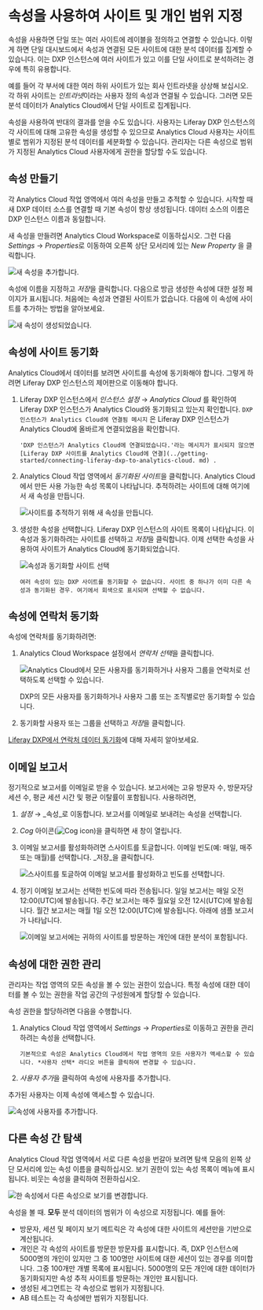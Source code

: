 # 속성을 사용하여 사이트 및 개인 범위 지정

속성을 사용하면 단일 또는 여러 사이트에 레이블을 정의하고 연결할 수 있습니다. 이렇게 하면 단일 대시보드에서 속성과 연결된 모든 사이트에 대한 분석 데이터를 집계할 수 있습니다. 이는 DXP 인스턴스에 여러 사이트가 있고 이를 단일 사이트로 분석하려는 경우에 특히 유용합니다.

예를 들어 각 부서에 대한 여러 하위 사이트가 있는 회사 인트라넷을 상상해 보십시오. 각 하위 사이트는 *인트라넷*이라는 사용자 정의 속성과 연결될 수 있습니다. 그러면 모든 분석 데이터가 Analytics Cloud에서 단일 사이트로 집계됩니다.

속성을 사용하여 반대의 결과를 얻을 수도 있습니다. 사용자는 Liferay DXP 인스턴스의 각 사이트에 대해 고유한 속성을 생성할 수 있으므로 Analytics Cloud 사용자는 사이트별로 범위가 지정된 분석 데이터를 세분화할 수 있습니다. 관리자는 다른 속성으로 범위가 지정된 Analytics Cloud 사용자에게 권한을 할당할 수도 있습니다.

## 속성 만들기

각 Analytics Cloud 작업 영역에서 여러 속성을 만들고 추적할 수 있습니다. 시작할 때 새 DXP 데이터 소스를 연결할 때 기본 속성이 항상 생성됩니다. 데이터 소스의 이름은 DXP 인스턴스 이름과 동일합니다.

새 속성을 만들려면 Analytics Cloud Workspace로 이동하십시오. 그런 다음 *Settings* &rarr; *Properties*로 이동하여 오른쪽 상단 모서리에 있는 *New Property* 을 클릭합니다.

![새 속성을 추가합니다.](scoping-sites-and-individuals-using-properties/images/01.png)

속성에 이름을 지정하고 *저장*을 클릭합니다. 다음으로 방금 생성한 속성에 대한 설정 페이지가 표시됩니다. 처음에는 속성과 연결된 사이트가 없습니다. 다음에 이 속성에 사이트를 추가하는 방법을 알아보세요.

![새 속성이 생성되었습니다.](scoping-sites-and-individuals-using-properties/images/02.png)

## 속성에 사이트 동기화

Analytics Cloud에서 데이터를 보려면 사이트를 속성에 동기화해야 합니다. 그렇게 하려면 Liferay DXP 인스턴스의 제어판으로 이동해야 합니다.

1. Liferay DXP 인스턴스에서 *인스턴스 설정* &rarr; *Analytics Cloud* 를 확인하여 Liferay DXP 인스턴스가 Analytics Cloud와 동기화되고 있는지 확인합니다. `DXP 인스턴스가 Analytics Cloud에 연결됨 메시지` 은 Liferay DXP 인스턴스가 Analytics Cloud에 올바르게 연결되었음을 확인합니다.

    ```{important}
    'DXP 인스턴스가 Analytics Cloud에 연결되었습니다.'라는 메시지가 표시되지 않으면 [Liferay DXP 사이트를 Analytics Cloud에 연결](../getting-started/connecting-liferay-dxp-to-analytics-cloud. md) .
    ```

1. Analytics Cloud 작업 영역에서 *동기화된 사이트*을 클릭합니다. Analytics Cloud에서 만든 사용 가능한 속성 목록이 나타납니다. 추적하려는 사이트에 대해 여기에서 새 속성을 만듭니다.

    ![사이트를 추적하기 위해 새 속성을 만듭니다.](scoping-sites-and-individuals-using-properties/images/03.png)

1. 생성한 속성을 선택합니다. Liferay DXP 인스턴스의 사이트 목록이 나타납니다. 이 속성과 동기화하려는 사이트를 선택하고 *저장*을 클릭합니다. 이제 선택한 속성을 사용하여 사이트가 Analytics Cloud에 동기화되었습니다.

    ![속성과 동기화할 사이트 선택](scoping-sites-and-individuals-using-properties/images/04.png)

    ```{important}
    여러 속성이 있는 DXP 사이트를 동기화할 수 없습니다. 사이트 중 하나가 이미 다른 속성과 동기화된 경우. 여기에서 회색으로 표시되며 선택할 수 없습니다.
    ```

## 속성에 연락처 동기화

속성에 연락처를 동기화하려면:

1. Analytics Cloud Workspace 설정에서 *연락처 선택*을 클릭합니다.

    ![Analytics Cloud에서 모든 사용자를 동기화하거나 사용자 그룹을 연락처로 선택하도록 선택할 수 있습니다.](scoping-sites-and-individuals-using-properties/images/05.png)

    DXP의 모든 사용자를 동기화하거나 사용자 그룹 또는 조직별로만 동기화할 수 있습니다.

1. 동기화할 사용자 또는 그룹을 선택하고 *저장*을 클릭합니다.

[Liferay DXP에서 연락처 데이터 동기화](../getting-started/syncing-sites-and-contacts.md)에 대해 자세히 알아보세요.

## 이메일 보고서

정기적으로 보고서를 이메일로 받을 수 있습니다. 보고서에는 고유 방문자 수, 방문자당 세션 수, 평균 세션 시간 및 평균 이탈률이 포함됩니다. 사용하려면,

1. _설정_ &rarr; _속성_로 이동합니다. 보고서를 이메일로 보내려는 속성을 선택합니다.

1. _Cog_ 아이콘(![Cog icon](../images/icon-cog-2.png))을 클릭하면 새 창이 열립니다. 

1. 이메일 보고서를 활성화하려면 스사이트를 토글합니다. 이메일 빈도(예: 매일, 매주 또는 매월)를 선택합니다. _저장_을 클릭합니다.
   
   ![스사이트를 토글하여 이메일 보고서를 활성화하고 빈도를 선택합니다.](./scoping-sites-and-individuals-using-properties/images/06.png)

1. 정기 이메일 보고서는 선택한 빈도에 따라 전송됩니다. 일일 보고서는 매일 오전 12:00(UTC)에 발송됩니다. 주간 보고서는 매주 월요일 오전 12시(UTC)에 발송됩니다. 월간 보고서는 매월 1일 오전 12:00(UTC)에 발송됩니다. 아래에 샘플 보고서가 나타납니다.
   
   ![이메일 보고서에는 귀하의 사이트를 방문하는 개인에 대한 분석이 포함됩니다.](./scoping-sites-and-individuals-using-properties/images/07.png)

## 속성에 대한 권한 관리

관리자는 작업 영역의 모든 속성을 볼 수 있는 권한이 있습니다. 특정 속성에 대한 데이터를 볼 수 있는 권한을 작업 공간의 구성원에게 할당할 수 있습니다.

속성 권한을 할당하려면 다음을 수행합니다.

1. Analytics Cloud 작업 영역에서 *Settings* &rarr; *Properties*로 이동하고 권한을 관리하려는 속성을 선택합니다. 

   ```{note}
   기본적으로 속성은 Analytics Cloud에서 작업 영역의 모든 사용자가 액세스할 수 있습니다. *사용자 선택* 라디오 버튼을 클릭하여 변경할 수 있습니다.
   ```

1. *사용자 추가*을 클릭하여 속성에 사용자를 추가합니다.

추가된 사용자는 이제 속성에 액세스할 수 있습니다.

![속성에 사용자를 추가합니다.](scoping-sites-and-individuals-using-properties/images/08.png)

## 다른 속성 간 탐색

Analytics Cloud 작업 영역에서 서로 다른 속성을 번갈아 보려면 탐색 모음의 왼쪽 상단 모서리에 있는 속성 이름을 클릭하십시오. 보기 권한이 있는 속성 목록이 메뉴에 표시됩니다. 비웃는 속성을 클릭하여 전환하십시오.

![한 속성에서 다른 속성으로 보기를 변경합니다.](scoping-sites-and-individuals-using-properties/images/09.png)

속성을 볼 때. **모두** 분석 데이터의 범위가 이 속성으로 지정됩니다. 예를 들어:

* 방문자, 세션 및 페이지 보기 메트릭은 각 속성에 대한 사이트의 세션만을 기반으로 계산됩니다.
* 개인은 각 속성의 사이트를 방문한 방문자를 표시합니다. 즉, DXP 인스턴스에 5000명의 개인이 있지만 그 중 100명만 사이트에 대한 세션이 있는 경우를 의미합니다. 그중 100개만 개별 목록에 표시됩니다. 5000명의 모든 개인에 대한 데이터가 동기화되지만 속성 추적 사이트를 방문하는 개인만 표시됩니다.
* 생성된 세그먼트는 각 속성으로 범위가 지정됩니다.
* AB 테스트는 각 속성에만 범위가 지정됩니다.
